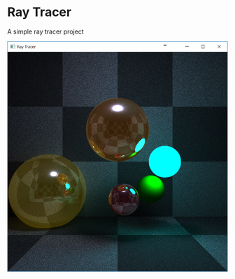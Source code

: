 Ray Tracer
=========

A simple ray tracer project

![Screenshot](/RayTracer.png?raw=true "RayTracer")
